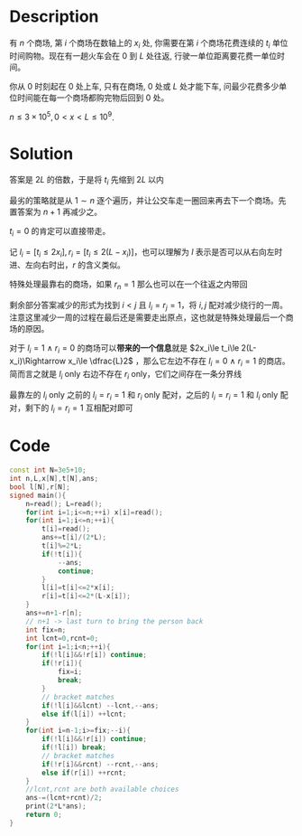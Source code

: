 # Description

有 $n$ 个商场, 第 $i$ 个商场在数轴上的 $x_i$ 处, 你需要在第 $i$ 个商场花费连续的 $t_i$ 单位时间购物。现在有一趟火车会在 $0$ 到 $L$ 处往返, 行驶一单位距离要花费一单位时间。

你从 $0$ 时刻起在 $0$ 处上车, 只有在商场, $0$ 处或 $L$ 处才能下车, 问最少花费多少单位时间能在每一个商场都购完物后回到 $0$ 处。

$n\leqslant 3\times 10^5, 0<x<L\leqslant 10^9$.

# Solution

答案是 $2L$ 的倍数，于是将 $t_i$ 先缩到 $2L$ 以内

最劣的策略就是从 $1\sim n$ 逐个遍历，并让公交车走一圈回来再去下一个商场。先置答案为 $n+1$ 再减少之。

$t_i=0$ 的肯定可以直接带走。

记 $l_i=[t_i\le 2x_i],r_i=[t_i\le 2(L-x_i)]$，也可以理解为 $l$ 表示是否可以从右向左时进、左向右时出，$r$ 的含义类似。

特殊处理最靠右的商场，如果 $r_n=1$ 那么也可以在一个往返之内带回

剩余部分答案减少的形式为找到 $i<j$ 且 $l_i=r_j=1$，将 $i,j$ 配对减少绕行的一周。注意这里减少一周的过程在最后还是需要走出原点，这也就是特殊处理最后一个商场的原因。

对于 $l_i=1\ \land\ r_i=0$ 的商场可以**带来的一个信息**就是 $2x_i\le t_i\le 2(L-x_i)\Rightarrow x_i\le \dfrac{L}2$ ，那么它左边不存在 $l_i=0\ \land\ r_i=1$ 的商店。简而言之就是 $l_i\ \text{only}$ 右边不存在 $r_i\ \text{only}$，它们之间存在一条分界线

最靠左的 $l_i\ \text{only}$ 之前的 $l_i=r_i=1$ 和 $r_i\ \text{only}$ 配对，之后的 $l_i=r_i=1$ 和 $l_i\ \text{only}$ 配对，剩下的 $l_i=r_i=1$ 互相配对即可


# Code

```cpp
const int N=3e5+10;
int n,L,x[N],t[N],ans;
bool l[N],r[N];
signed main(){
	n=read(); L=read();
	for(int i=1;i<=n;++i) x[i]=read();
	for(int i=1;i<=n;++i){
		t[i]=read();
		ans+=t[i]/(2*L);
		t[i]%=2*L;
		if(!t[i]){
			--ans;
			continue;
		}
		l[i]=t[i]<=2*x[i];
		r[i]=t[i]<=2*(L-x[i]);
	}
	ans+=n+1-r[n];
	// n+1 -> last turn to bring the person back 
	int fix=n;
	int lcnt=0,rcnt=0;
	for(int i=1;i<n;++i){
		if(!l[i]&&!r[i]) continue;
		if(!r[i]){
			fix=i;
			break;
		}
		// bracket matches
		if(!l[i]&&lcnt) --lcnt,--ans;
		else if(l[i]) ++lcnt;
	}
	for(int i=n-1;i>=fix;--i){
		if(!l[i]&&!r[i]) continue;
		if(!l[i]) break;
		// bracket matches
		if(!r[i]&&rcnt) --rcnt,--ans;
		else if(r[i]) ++rcnt;
	}
	//lcnt,rcnt are both available choices
	ans-=(lcnt+rcnt)/2;
	print(2*L*ans);
	return 0;
}
```